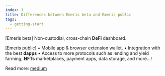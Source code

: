 ```yaml
---
index: 1
title: Differences between Emeris beta and Emeris public
tags: 
  - getting-start
---
```


[Emeris beta]
Non-custodial, cross-chain **DeFi** dashboard.

[Emeris public]
• Mobile app & browser extension wallet.
• Integration with the best **dapps**
• Access to more protocols such as lending and yield farming, **NFTs** marketplaces, payment apps, data storage, and more…!

Read more: [medium](https://medium.com/emeris-blog/introducing-emeris-the-cross-chain-portal-to-all-crypto-apps-4e6eee5b53a8)
